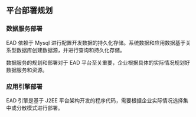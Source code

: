## 平台部署规划

### 数据服务部署
EAD 依赖于 Mysql 进行配置开发数据的持久化存储。系统数据和应用数据基于关系型数据库创建数据源，并进行查询和持久化存储。

数据服务的规划和部署对于 EAD 平台至关重要，企业根据具体的实际情况规划好数据服务和资源。

### 应用引擎部署
EAD 引擎是基于 J2EE 平台架构开发的程序代码，需要根据企业实际情况选择集中或分散模式进行部署。
